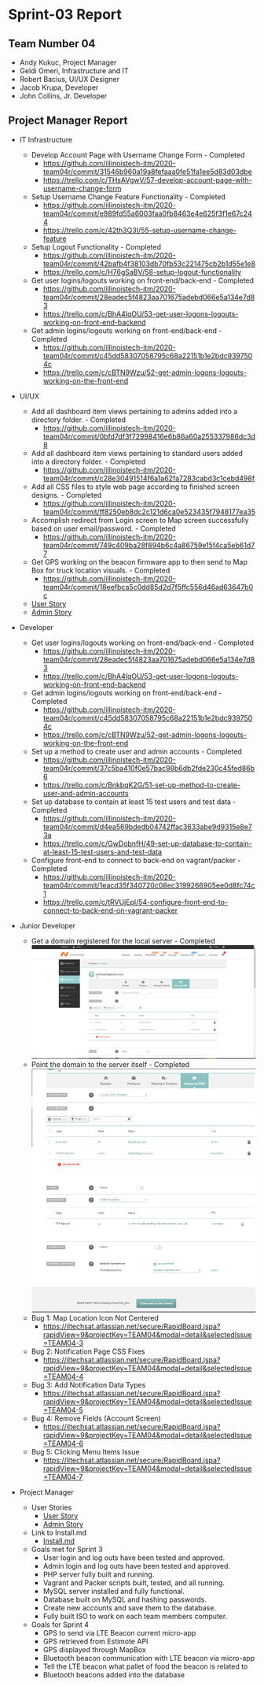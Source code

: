 # Sprint-03 Report

## Team Number 04

* Andy Kukuc, Project Manager
* Geldi Omeri, Infrastructure and IT
* Robert Bacius, UI/UX Designer
* Jacob Krupa, Developer
* John Collins, Jr. Developer

## Project Manager Report

* IT Infrastructure 
    * Develop Account Page with Username Change Form - Completed
        * https://github.com/illinoistech-itm/2020-team04r/commit/31546b960a19a8fefaaa0fe51fa1ee5d83d03dbe
        * https://trello.com/c/THsAVgwV/57-develop-account-page-with-username-change-form
    * Setup Username Change Feature Functionality - Completed
        * https://github.com/illinoistech-itm/2020-team04r/commit/e989fd55a6003faa0fb8463e4e625f3f1e67c244
        * https://trello.com/c/42th3Q3I/55-setup-username-change-feature
    * Setup Logout Functionality - Completed
        * https://github.com/illinoistech-itm/2020-team04r/commit/42bafb4f38103db70fb53c221475cb2b1d55e1e8
        * https://trello.com/c/H76gSaBV/58-setup-logout-functionality
    * Get user logins/logouts working on front-end/back-end - Completed
        * https://github.com/illinoistech-itm/2020-team04r/commit/28eadec5f4823aa701675adebd066e5a134e7d83 
        * https://trello.com/c/BhA4IqOU/53-get-user-logons-logouts-working-on-front-end-backend
    * Get admin logins/logouts working on front-end/back-end - Completed 
        * https://github.com/illinoistech-itm/2020-team04r/commit/c45dd58307058795c68a22151b1e2bdc9397504c 
        * https://trello.com/c/cBTN9Wzu/52-get-admin-logons-logouts-working-on-the-front-end

* UI/UX
    * Add all dashboard item views pertaining to admins added into a directory folder. - Completed
        * https://github.com/illinoistech-itm/2020-team04r/commit/0bfd7df3f72998416e6b86a60a255337986dc3d8
    * Add all dashboard item views pertaining to standard users added into a directory folder. - Completed
        * https://github.com/illinoistech-itm/2020-team04r/commit/c28e30491514f6a1a62fa7283cabd3c1cebd498f
    * Add all CSS files to style web page according to finished screen designs. - Completed
        * https://github.com/illinoistech-itm/2020-team04r/commit/ff8250eb8dc2c121d6ca0e523435f7948177ea35
    * Accomplish redirect from Login screen to Map screen successfully based on user email/password. - Completed
        * https://github.com/illinoistech-itm/2020-team04r/commit/749c409ba28f894b6c4a86759e15f4ca5eb61d77
    * Get GPS working on the beacon firmware app to then send to Map Box for truck location visuals. - Completed
        * https://github.com/illinoistech-itm/2020-team04r/commit/18eefbca5c0dd85d2d7f5ffc556d46ad63647b0c
    * [User Story](../../diagrams/sprint03-userstories/user-story.md)
    * [Admin Story](../../diagrams/sprint03-userstories/admin-story.md)

* Developer
    * Get user logins/logouts working on front-end/back-end - Completed
        * https://github.com/illinoistech-itm/2020-team04r/commit/28eadec5f4823aa701675adebd066e5a134e7d83
        * https://trello.com/c/BhA4IqOU/53-get-user-logons-logouts-working-on-front-end-backend
    * Get admin logins/logouts working on front-end/back-end - Completed
        * https://github.com/illinoistech-itm/2020-team04r/commit/c45dd58307058795c68a22151b1e2bdc9397504c
        * https://trello.com/c/cBTN9Wzu/52-get-admin-logons-logouts-working-on-the-front-end
    * Set up a method to create user and admin accounts - Completed
        * https://github.com/illinoistech-itm/2020-team04r/commit/37c5ba410f0e57bac98b6db2fde230c45fed86b6
        * https://trello.com/c/BnkbqK2G/51-set-up-method-to-create-user-and-admin-accounts
    * Set up database to contain at least 15 test users and test data - Completed
        * https://github.com/illinoistech-itm/2020-team04r/commit/d4ea569bdedb04742ffac3633abe9d9315e8e73a
        * https://trello.com/c/GwDobnfH/49-set-up-database-to-contain-at-least-15-test-users-and-test-data
    * Configure front-end to connect to back-end on vagrant/packer - Completed
        * https://github.com/illinoistech-itm/2020-team04r/commit/1eacd35f340720c08ec3199266905ee0d8fc74c1
        * https://trello.com/c/tRVUjEpI/54-configure-front-end-to-connect-to-back-end-on-vagrant-packer

* Junior Developer
    * Get a domain registered for the local server - Completed
	       ![Domain1](images/domain_registered2.png "Domain")
    * Point the domain to the server itself - Completed
	       ![Domain2](images/domain_registered.png "Pointed Domain")
    * Bug 1: Map Location Icon Not Centered
        * https://iltechsat.atlassian.net/secure/RapidBoard.jspa?rapidView=9&projectKey=TEAM04&modal=detail&selectedIssue=TEAM04-3
    * Bug 2: Notification Page CSS Fixes
        * https://iltechsat.atlassian.net/secure/RapidBoard.jspa?rapidView=9&projectKey=TEAM04&modal=detail&selectedIssue=TEAM04-4
    * Bug 3: Add Notification Data Types
        * https://iltechsat.atlassian.net/secure/RapidBoard.jspa?rapidView=9&projectKey=TEAM04&modal=detail&selectedIssue=TEAM04-5
    * Bug 4: Remove Fields (Account Screen)
        * https://iltechsat.atlassian.net/secure/RapidBoard.jspa?rapidView=9&projectKey=TEAM04&modal=detail&selectedIssue=TEAM04-6
    * Bug 5: Clicking Menu Items Issue
        * https://iltechsat.atlassian.net/secure/RapidBoard.jspa?rapidView=9&projectKey=TEAM04&modal=detail&selectedIssue=TEAM04-7

* Project Manager
    * User Stories
        * [User Story](../../diagrams/sprint03-userstories/user-story.md)
        * [Admin Story](../../diagrams/sprint03-userstories/admin-story.md)
    * Link to Install.md
        * [Install.md](../../install.md)
    * Goals met for Sprint 3
	    * User login and log outs have been tested and approved.
        * Admin login and log outs have been tested and approved.
        * PHP server fully built and running.
        * Vagrant and Packer scripts built, tested, and all running.
        * MySQL server installed and fully functional.
        * Database built on MySQL and hashing passwords.
        * Create new accounts and save them to the database. 
        * Fully built ISO to work on each team members computer.
    * Goals for Sprint 4
        * GPS to send via LTE Beacon current micro-app
        * GPS retrieved from Estimote API
        * GPS displayed through MapBox
        * Bluetooth beacon communication with LTE beacon via micro-app
        * Tell the LTE beacon what pallet of food the beacon is related to
        * Bluetooth beacons added into the database 
